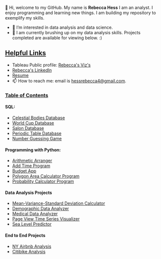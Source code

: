 👋 Hi, welcome to my GitHub. My name is **Rebecca Hess**  I am an analyst. I enjoy programming and learning new things. I am building my repository to exemplify my skills. 

- 👀 I’m interested in data analysis and data science. 
- 🌱 I am currently brushing up on my data analysis skills. Projects completed are available for viewing below. :)

<h2 style="text-decoration: underline;">Helpful Links</h2>

- Tableau Public profile: <a href="https://public.tableau.com/app/profile/rebecca.jo.hess/vizzes">Rebecca's Viz's</a>
- <a href="https://www.linkedin.com/in/rebecca-hess-293391174/">Rebecca's LinkedIn</a>
- <a href="https://docs.google.com/document/d/1igPRg9dT7tB9sGB358Yds9Rp041M0_DH/edit?usp=drive_link&ouid=106111808802892379304&rtpof=true&sd=true">Resume</a>
- 📫 How to reach me: email is hessrebecca4@gmail.com.

  
<h3 style="text-decoration: underline;">Table of Contents</h3>

#### SQL: 
- <a href="https://github.com/rebeccahess22/Celestial-Bodies-Project1">Celestial Bodies Database</a>
- <a href="https://github.com/rebeccahess22/World-Cup-Project2">World Cup Database</a>
- <a href="https://github.com/rebeccahess22/Salon-Project3">Salon Database</a>
- <a href="https://github.com/rebeccahess22/Periodic-Table-Project4">Periodic Table Database</a> 
- <a href="https://github.com/rebeccahess22/Number-Guess-Project5">Number Guessing Game</a>

#### Programming with Python: 
- <a href="https://github.com/rebeccahess22/arithmetic-arranger-Project1">Arithmetic Arranger</a>
- <a href="https://github.com/rebeccahess22/add-time-Project2">Add Time Program</a>
- <a href="https://github.com/rebeccahess22/budget-app-Project3">Budget App</a>
- <a href="https://github.com/rebeccahess22/polygon-area-calculator-Project4">Polygon Area Calculator Program</a>
- <a href="https://github.com/rebeccahess22/probability-calculator-Project5">Probability Calculator Program</a>

#### Data Analysis Projects
- <a href="https://github.com/rebeccahess22/Data-Analysis-Projects/tree/main/freeCodeCamp/Project1">Mean-Variance-Standard Deviation Calculator</a>
- <a href="https://github.com/rebeccahess22/Data-Analysis-Projects/tree/main/freeCodeCamp/Project2">Demographic Data Analyzer</a>
- <a href="https://github.com/rebeccahess22/Data-Analysis-Projects/tree/main/freeCodeCamp/Project3">Medical Data Analyzer</a>
- <a href="https://github.com/rebeccahess22/Data-Analysis-Projects/tree/main/freeCodeCamp/Project4">Page View Time Series Visualizer</a>
- <a href="https://github.com/rebeccahess22/Data-Analysis-Projects/tree/main/freeCodeCamp/Project5">Sea Level Predictor</a>

#### End to End Projects
- <a href="https://github.com/rebeccahess22/Data-Analysis-Projects/tree/main/NY-airbnb-analysis">NY Airbnb Analysis</a>
- <a href="https://github.com/rebeccahess22/citibike">Citibike Analysis</a>

<!---
rebeccahess22/rebeccahess22 is a ✨ special ✨ repository because its `README.md` (this file) appears on your GitHub profile.
You can click the Preview link to take a look at your changes.
--->
